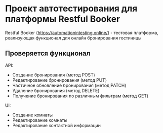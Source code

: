 # Проект автотестирования для платформы Restful Booker

Restful Booker (https://automationintesting.online/) - тестовая платформа, реализующая функционал для онлайн бронирования гостиницы

## Проверяется функционал

API:

* Создание бронирования (метод POST)
* Редактирование бронирования (метод PUT)
* Частичное обновление бронирования (метод PATCH)
* Удаление бронирования (метод DELETE)
* Получение бронирования по различным фильтрам (метод GET)

UI:

* Создание комнаты
* Редактирование комнаты
* Редактирование контактной информации
